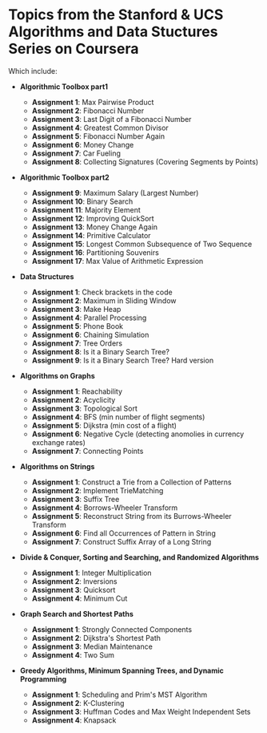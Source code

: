 # Topics from the Stanford & UCS Algorithms and Data Stuctures Series on Coursera

Which include:

* **Algorithmic Toolbox part1**
    - **Assignment 1**: Max Pairwise Product
    - **Assignment 2**: Fibonacci Number
    - **Assignment 3**: Last Digit of a Fibonacci Number
    - **Assignment 4**: Greatest Common Divisor
    - **Assignment 5**: Fibonacci Number Again
    - **Assignment 6**: Money Change
    - **Assignment 7**: Car Fueling
    - **Assignment 8**: Collecting Signatures (Covering Segments by Points)

* **Algorithmic Toolbox part2**
    - **Assignment 9**: Maximum Salary (Largest Number)
    - **Assignment 10**: Binary Search
    - **Assignment 11**: Majority Element
    - **Assignment 12**: Improving QuickSort
    - **Assignment 13**: Money Change Again
    - **Assignment 14**: Primitive Calculator
    - **Assignment 15**: Longest Common Subsequence of Two Sequence
    - **Assignment 16**: Partitioning Souvenirs
    - **Assignment 17**: Max Value of Arithmetic Expression

* **Data Structures**
    - **Assignment 1**: Check brackets in the code
    - **Assignment 2**: Maximum in Sliding Window
    - **Assignment 3**: Make Heap
    - **Assignment 4**: Parallel Processing
    - **Assignment 5**: Phone Book
    - **Assignment 6**: Chaining Simulation
    - **Assignment 7**: Tree Orders
    - **Assignment 8**: Is it a Binary Search Tree?
    - **Assignment 9**: Is it a Binary Search Tree? Hard version

* **Algorithms on Graphs**
    - **Assignment 1**: Reachability
    - **Assignment 2**: Acyclicity
    - **Assignment 3**: Topological Sort
    - **Assignment 4**: BFS (min number of flight segments)
    - **Assignment 5**: Dijkstra (min cost of a flight)
    - **Assignment 6**: Negative Cycle (detecting anomolies in currency exchange rates)
    - **Assignment 7**: Connecting Points

* **Algorithms on Strings**
    - **Assignment 1**: Construct a Trie from a Collection of Patterns
    - **Assignment 2**: Implement TrieMatching
    - **Assignment 3**: Suffix Tree
    - **Assignment 4**: Borrows-Wheeler Transform
    - **Assignment 5**: Reconstruct String from its Burrows-Wheeler Transform
    - **Assignment 6**: Find all Occurrences of Pattern in String
    - **Assignment 7**: Construct Suffix Array of a Long String

* **Divide & Conquer, Sorting and Searching, and Randomized Algorithms**
    - **Assignment 1**: Integer Multiplication
    - **Assignment 2**: Inversions
    - **Assignment 3**: Quicksort
    - **Assignment 4**: Minimum Cut

* **Graph Search and Shortest Paths**
    - **Assignment 1**: Strongly Connected Components
    - **Assignment 2**: Dijkstra's Shortest Path
    - **Assignment 3**: Median Maintenance
    - **Assignment 4**: Two Sum

* **Greedy Algorithms, Minimum Spanning Trees, and Dynamic Programming**
    - **Assignment 1**: Scheduling and Prim's MST Algorithm
    - **Assignment 2**: K-Clustering
    - **Assignment 3**: Huffman Codes and Max Weight Independent Sets
    - **Assignment 4**: Knapsack
